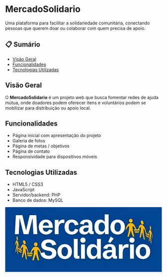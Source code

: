 # MercadoSolidario

Uma plataforma para facilitar a solidariedade comunitária, conectando pessoas que querem doar ou colaborar com quem precisa de apoio.  

## 📋 Sumário

- [Visão Geral](#visão-geral)  
- [Funcionalidades](#funcionalidades)  
- [Tecnologias Utilizadas](#tecnologias-utilizadas)  

## Visão Geral

O **MercadoSolidario** é um projeto web que busca fomentar redes de ajuda mútua, onde doadores podem oferecer itens e voluntários podem se mobilizar para distribuição ou apoio local.

## Funcionalidades

- Página inicial com apresentação do projeto  
- Galeria de fotos 
- Página de metas / objetivos  
- Página de contato 
- Responsividade para dispositivos móveis  

## Tecnologias Utilizadas

- HTML5 / CSS3  
- JavaScript  
- Servidor/backend: PHP  
- Banco de dados: MySQL

![Logo do MS](https://github.com/Guilhermepoma/Mercadosolidario/blob/main/imgs/logo.jpg?raw=true)
